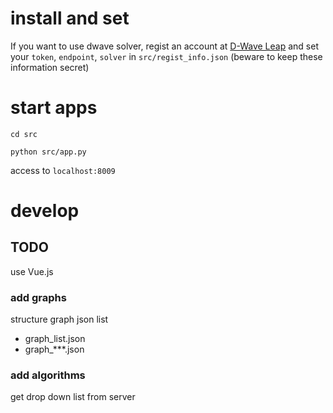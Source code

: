 # install and set

If you want to use dwave solver, regist an account at [D-Wave Leap](https://cloud.dwavesys.com/leap/) and set your `token`, `endpoint`, `solver` in `src/regist_info.json` (beware to keep these information secret)


# start apps

```cd src```

```python src/app.py```

access to `localhost:8009`

# develop

## TODO

use Vue.js

### add graphs

structure graph json list

- graph_list.json
- graph_***.json

### add algorithms

get drop down list from server
